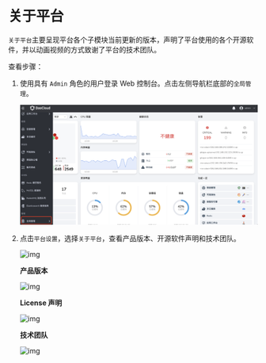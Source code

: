 # 关于平台

`关于平台`主要呈现平台各个子模块当前更新的版本，声明了平台使用的各个开源软件，并以动画视频的方式致谢了平台的技术团队。

查看步骤：

1. 使用具有 `Admin` 角色的用户登录 Web 控制台。点击左侧导航栏底部的`全局管理`。

    ![](../../images/ws01.png)

2. 点击`平台设置`，选择`关于平台`，查看产品版本、开源软件声明和技术团队。

    ![img](../../images/about05.png)

    **产品版本**

    ![img](../../images/about01.png)

    **License 声明**

    ![img](../../images/about02.png)

    **技术团队**

    ![img](../../images/about03.png)
